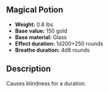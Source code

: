 ## Magical Potion

- **Weight:** 0.8 lbs
- **Base value:** 150 gold
- **Base material:** Glass
- **Effect duration:** 1d200+250 rounds
- **Breathe duration:** 4d8 rounds

## Description

Causes blindness for a duration.
